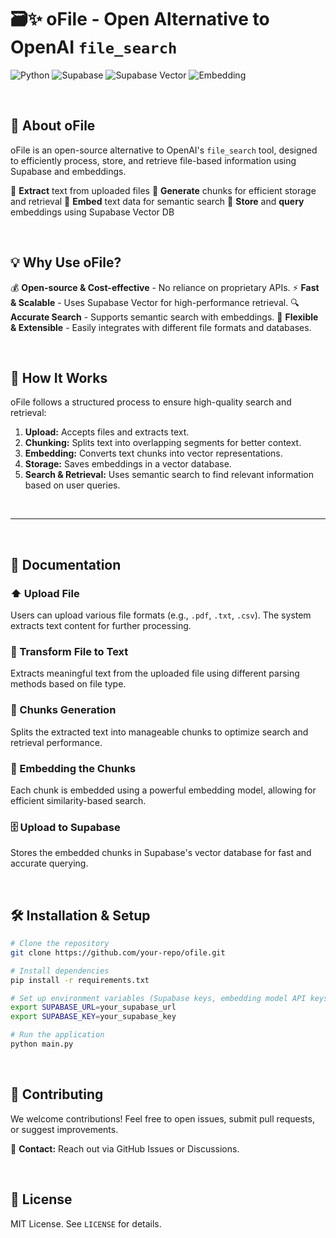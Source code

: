 # 🗃️✨ oFile - Open Alternative to OpenAI `file_search`

![Python](https://img.shields.io/badge/python-3670A0?style=for-the-badge&logo=python&logoColor=ffdd54)
![Supabase](https://img.shields.io/badge/Supabase-3ECF8E?style=for-the-badge&logo=supabase&logoColor=white)
![Supabase Vector](https://img.shields.io/badge/Supabase%20Vector%20DB-000?style=for-the-badge&logo=supabase&logoColor=white)
![Embedding](https://img.shields.io/badge/EMBEDDING-FFD21E?style=for-the-badge&logo=huggingface&logoColor=black)

<br>

## 📖 About oFile

oFile is an open-source alternative to OpenAI's `file_search` tool, designed to efficiently process, store, and retrieve file-based information using Supabase and embeddings.

🔹 **Extract** text from uploaded files
🔹 **Generate** chunks for efficient storage and retrieval
🔹 **Embed** text data for semantic search
🔹 **Store** and **query** embeddings using Supabase Vector DB

<br>

## 💡 Why Use oFile?

💰 **Open-source & Cost-effective** - No reliance on proprietary APIs.
⚡ **Fast & Scalable** - Uses Supabase Vector for high-performance retrieval.
🔍 **Accurate Search** - Supports semantic search with embeddings.
📂 **Flexible & Extensible** - Easily integrates with different file formats and databases.

<br>

## 🚀 How It Works

oFile follows a structured process to ensure high-quality search and retrieval:

1. **Upload:** Accepts files and extracts text.
2. **Chunking:** Splits text into overlapping segments for better context.
3. **Embedding:** Converts text chunks into vector representations.
4. **Storage:** Saves embeddings in a vector database.
5. **Search & Retrieval:** Uses semantic search to find relevant information based on user queries.

<br>

---

<br>

## 📝 Documentation

### ⬆️ Upload File
Users can upload various file formats (e.g., `.pdf`, `.txt`, `.csv`). The system extracts text content for further processing.

### 📄 Transform File to Text
Extracts meaningful text from the uploaded file using different parsing methods based on file type.

### 🧩 Chunks Generation
Splits the extracted text into manageable chunks to optimize search and retrieval performance.

### 🔗 Embedding the Chunks
Each chunk is embedded using a powerful embedding model, allowing for efficient similarity-based search.

### 🗄️ Upload to Supabase
Stores the embedded chunks in Supabase's vector database for fast and accurate querying.

<br>

## 🛠️ Installation & Setup

```bash
# Clone the repository
git clone https://github.com/your-repo/ofile.git

# Install dependencies
pip install -r requirements.txt

# Set up environment variables (Supabase keys, embedding model API keys, etc.)
export SUPABASE_URL=your_supabase_url
export SUPABASE_KEY=your_supabase_key

# Run the application
python main.py
```

<br>

## 🤝 Contributing

We welcome contributions! Feel free to open issues, submit pull requests, or suggest improvements.

📩 **Contact:** Reach out via GitHub Issues or Discussions.

<br>

## 📜 License

MIT License. See `LICENSE` for details.

